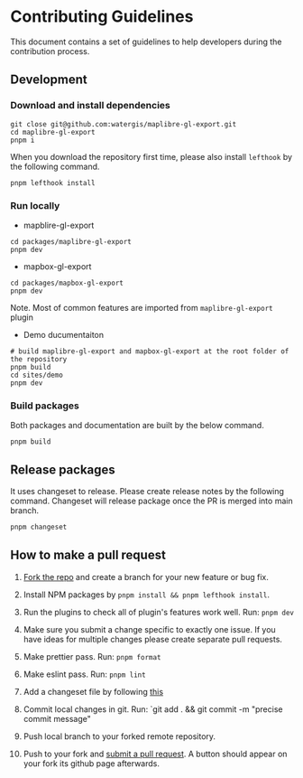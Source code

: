 # Contributing Guidelines

This document contains a set of guidelines to help developers during the contribution process.

## Development

### Download and install dependencies

```shell
git close git@github.com:watergis/maplibre-gl-export.git
cd maplibre-gl-export
pnpm i
```

When you download the repository first time, please also install `lefthook` by the following command.

```shell
pnpm lefthook install
```

### Run locally

- mapblire-gl-export

```shell
cd packages/maplibre-gl-export
pnpm dev
```

- mapbox-gl-export

```shell
cd packages/mapbox-gl-export
pnpm dev
```

Note. Most of common features are imported from `maplibre-gl-export` plugin

- Demo ducumentaiton

```shell
# build maplibre-gl-export and mapbox-gl-export at the root folder of the repository
pnpm build
cd sites/demo
pnpm dev
```

### Build packages

Both packages and documentation are built by the below command.

```shell
pnpm build
```

## Release packages

It uses changeset to release. Please create release notes by the following command. Changeset will release package once the PR is merged into main branch.

```zsh
pnpm changeset
```

## How to make a pull request

1. [Fork the repo](https://help.github.com/articles/fork-a-repo) and create a branch for your new feature or bug fix.

2. Install NPM packages by `pnpm install && pnpm lefthook install`.

3. Run the plugins to check all of plugin's features work well. Run: `pnpm dev`

4. Make sure you submit a change specific to exactly one issue. If you have ideas for multiple changes please create separate pull requests.

5. Make prettier pass. Run: `pnpm format`

6. Make eslint pass. Run: `pnpm lint`

7. Add a changeset file by following [this](#release)

8. Commit local changes in git. Run: `git add . && git commit -m "precise commit message"

9. Push local branch to your forked remote repository.

10. Push to your fork and [submit a pull request](https://help.github.com/articles/using-pull-requests). A button should appear on your fork its github page afterwards.
